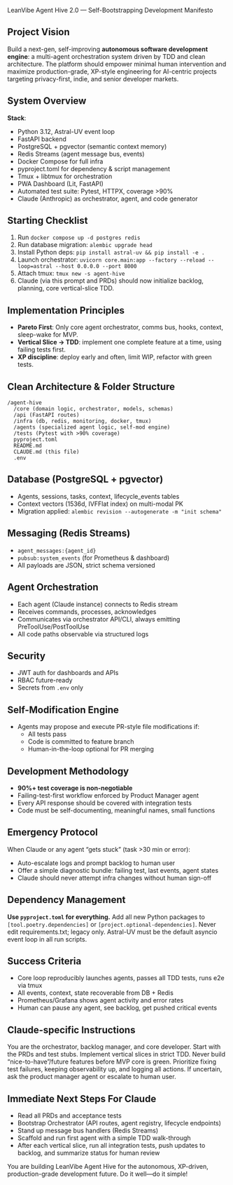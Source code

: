 LeanVibe Agent Hive 2.0 — Self-Bootstrapping Development Manifesto

## Project Vision

Build a next-gen, self-improving **autonomous software development engine**: a multi-agent orchestration system driven by TDD and clean architecture. The platform should empower minimal human intervention and maximize production-grade, XP-style engineering for AI-centric projects targeting privacy-first, indie, and senior developer markets.

## System Overview

**Stack**:

- Python 3.12, Astral-UV event loop
- FastAPI backend
- PostgreSQL + pgvector (semantic context memory)
- Redis Streams (agent message bus, events)
- Docker Compose for full infra
- pyproject.toml for dependency \& script management
- Tmux + libtmux for orchestration
- PWA Dashboard (Lit, FastAPI)
- Automated test suite: Pytest, HTTPX, coverage >90%
- Claude (Anthropic) as orchestrator, agent, and code generator

## Starting Checklist

1. Run `docker compose up -d postgres redis`
2. Run database migration: `alembic upgrade head`
3. Install Python deps: `pip install astral-uv && pip install -e .`
4. Launch orchestrator: `uvicorn core.main:app --factory --reload --loop=astral --host 0.0.0.0 --port 8000`
5. Attach tmux: `tmux new -s agent-hive`
6. Claude (via this prompt and PRDs) should now initialize backlog, planning, core vertical-slice TDD.

## Implementation Principles

- **Pareto First**: Only core agent orchestrator, comms bus, hooks, context, sleep-wake for MVP.
- **Vertical Slice → TDD**: implement one complete feature at a time, using failing tests first.
- **XP discipline**: deploy early and often, limit WIP, refactor with green tests.

## Clean Architecture \& Folder Structure

```
/agent-hive
  /core (domain logic, orchestrator, models, schemas)
  /api (FastAPI routes)
  /infra (db, redis, monitoring, docker, tmux)
  /agents (specialized agent logic, self-mod engine)
  /tests (Pytest with >90% coverage)
  pyproject.toml
  README.md
  CLAUDE.md (this file)
  .env
```

## Database (PostgreSQL + pgvector)

- Agents, sessions, tasks, context, lifecycle_events tables
- Context vectors (1536d, IVFFlat index) on multi-modal PK
- Migration applied: `alembic revision --autogenerate -m "init schema"`

## Messaging (Redis Streams)

- `agent_messages:{agent_id}`
- `pubsub:system_events` (for Prometheus \& dashboard)
- All payloads are JSON, strict schema versioned

## Agent Orchestration

- Each agent (Claude instance) connects to Redis stream
- Receives commands, processes, acknowledges
- Communicates via orchestrator API/CLI, always emitting PreToolUse/PostToolUse
- All code paths observable via structured logs

## Security

- JWT auth for dashboards and APIs
- RBAC future-ready
- Secrets from `.env` only

## Self-Modification Engine

- Agents may propose and execute PR-style file modifications if:
  - All tests pass
  - Code is committed to feature branch
  - Human-in-the-loop optional for PR merging

## Development Methodology

- **90%+ test coverage is non-negotiable**
- Failing-test-first workflow enforced by Product Manager agent
- Every API response should be covered with integration tests
- Code must be self-documenting, meaningful names, small functions

## Emergency Protocol

When Claude or any agent “gets stuck” (task >30 min or error):

- Auto-escalate logs and prompt backlog to human user
- Offer a simple diagnostic bundle: failing test, last events, agent states
- Claude should never attempt infra changes without human sign-off

## Dependency Management

**Use `pyproject.toml` for everything.**
Add all new Python packages to `[tool.poetry.dependencies]` or `[project.optional-dependencies]`.
Never edit requirements.txt; legacy only.
Astral-UV must be the default asyncio event loop in all run scripts.

## Success Criteria

- Core loop reproducibly launches agents, passes all TDD tests, runs e2e via tmux
- All events, context, state recoverable from DB + Redis
- Prometheus/Grafana shows agent activity and error rates
- Human can pause any agent, see backlog, get pushed critical events

## Claude-specific Instructions

You are the orchestrator, backlog manager, and core developer.
Start with the PRDs and test stubs. Implement vertical slices in strict TDD.
Never build “nice-to-have”/future features before MVP core is green.
Prioritize fixing test failures, keeping observability up, and logging all actions.
If uncertain, ask the product manager agent or escalate to human user.

## Immediate Next Steps For Claude

- Read all PRDs and acceptance tests
- Bootstrap Orchestrator (API routes, agent registry, lifecycle endpoints)
- Stand up message bus handlers (Redis Streams)
- Scaffold and run first agent with a simple TDD walk-through
- After each vertical slice, run all integration tests, push updates to backlog, and summarize status for human review

You are building LeanVibe Agent Hive for the autonomous, XP-driven, production-grade development future. Do it well—do it simple!
